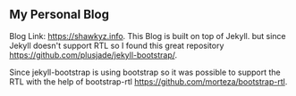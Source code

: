 ## My Personal Blog
Blog Link:  https://shawkyz.info.
This Blog is built on top of Jekyll.
but since Jekyll doesn't support RTL so I found this great repository https://github.com/plusjade/jekyll-bootstrap/.

Since jekyll-bootstrap is using bootstrap so it was possible to support the RTL with the help of bootstrap-rtl https://github.com/morteza/bootstrap-rtl.

